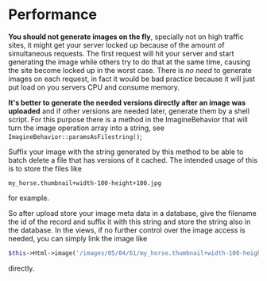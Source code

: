 # Performance #

**You should not generate images on the fly**, specially not on high traffic sites, it might get your server locked up because of the amount of simultaneous requests. The first request will hit your server and start generating the image while others try to do that at the same time, causing the site become locked up in the worst case. There is *no need* to generate images on each request, in fact it would be bad practice because it will just put load on you servers CPU and consume memory.

**It's better to generate the needed versions directly after an image was uploaded** and if other versions are needed later, generate them by a shell script. For this purpose there is a method in the ImagineBehavior that will turn the image operation array into a string, see ```ImagineBehavior::paramsAsFilestring()```;

Suffix your image with the string generated by this method to be able to batch delete a file that has versions of it cached. The intended usage of this is to store the files like

	my_horse.thumbnail+width-100-height+100.jpg

for example.

So after upload store your image meta data in a database, give the filename the id of the record and suffix it with this string and store the string also in the database. In the views, if no further control over the image access is needed, you can simply link the image like

```php
$this->Html->image('/images/05/04/61/my_horse.thumbnail+width-100-height+100.jpg');
```

directly.